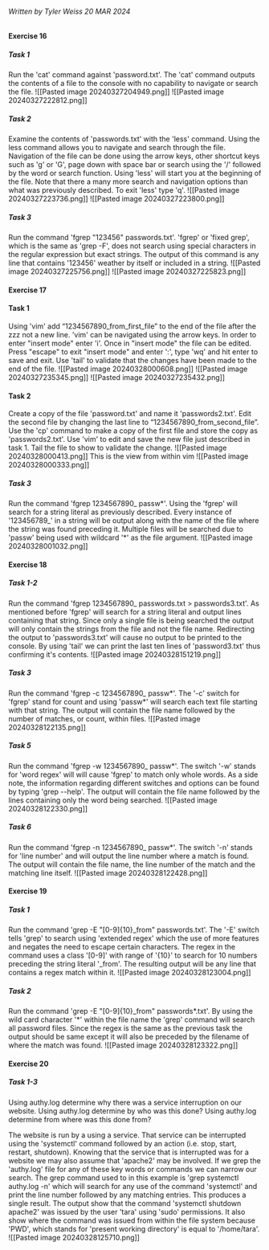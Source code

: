 ###### Written by Tyler Weiss 20 MAR 2024

#### Exercise 16

##### Task 1
Run the 'cat' command against 'password.txt'. The 'cat' command outputs the contents of a file to the console with no capability to navigate or search the file. 
![[Pasted image 20240327204949.png]]
![[Pasted image 20240327222812.png]]
##### Task 2
Examine the contents of 'passwords.txt' with the 'less' command. Using the less command allows you to navigate and search through the file. Navigation of the file can be done using the arrow keys, other shortcut keys such as 'g' or 'G', page down with space bar or search using the '/' followed by the word or search function. Using 'less' will start you at the beginning of the file. Note that there a many more search and navigation options than what was previously described. To exit 'less' type 'q'.
![[Pasted image 20240327223736.png]]
![[Pasted image 20240327223800.png]]
##### Task 3
Run the command 'fgrep "123456" passwords.txt'. 'fgrep' or 'fixed grep', which is the same as 'grep -F', does not search using special characters in the regular expression but exact strings. The output of this command is any line that contains '123456' weather by itself or included in a string. 
![[Pasted image 20240327225756.png]]
![[Pasted image 20240327225823.png]]
#### Exercise 17

#### Task 1
Using 'vim' add “1234567890_from_first_file” to the end of the file after the zzz not a new line. 'vim' can be navigated using the arrow keys. In order to enter "insert mode" enter 'i'. Once in "insert mode" the file can be edited. Press "escape" to exit "insert mode" and enter ':', type 'wq' and hit enter to save and exit. Use 'tail' to validate that the changes have been made to the end of the file.
![[Pasted image 20240328000608.png]]
![[Pasted image 20240327235345.png]]
![[Pasted image 20240327235432.png]]
#### Task 2
Create a copy of the file 'password.txt' and name it 'passwords2.txt'. Edit the second file by changing the last line to “1234567890_from_second_file”. Use the 'cp' command to make a copy of the first file and store the copy as 'passwords2.txt'. Use 'vim' to edit and save the new file just described in task 1. Tail the file to show to validate the change.
![[Pasted image 20240328000413.png]]
This is the view from within vim
![[Pasted image 20240328000333.png]]
##### Task 3
Run the command 'fgrep 1234567890_ passw*'. Using the 'fgrep' will search for a string literal as previously described. Every instance of '123456789_' in a string will be output along with the name of the file where the string was found preceding it. Multiple files will be searched due to 'passw' being used with wildcard '\*' as the file argument. 
![[Pasted image 20240328001032.png]]
#### Exercise 18
##### Task 1-2
Run the command 'fgrep 1234567890_ passwords.txt > passwords3.txt'. As mentioned before 'fgrep' will search for a string literal and output lines containing that string. Since only a single file is being searched the output will only contain the strings from the file and not the file name. Redirecting the output to 'passwords3.txt' will cause no output to be printed to the console. By using 'tail' we can print the last ten lines of 'password3.txt' thus confirming it's contents.
![[Pasted image 20240328151219.png]]
##### Task 3
Run the command 'fgrep -c 1234567890_ passw*'. The '-c' switch for 'fgrep' stand for count and using 'passw*' will search each text file starting with that string. The output will contain the file name followed by the number of matches, or count, within files.
![[Pasted image 20240328122135.png]]
##### Task 5
Run the command 'fgrep -w 1234567890_ passw*'. The switch '-w' stands for 'word regex' will will cause 'fgrep' to match only whole words. As a side note, the information regarding different switches and options can be found by typing 'grep --help'. The output will contain the file name followed by the lines containing only the word being searched.
![[Pasted image 20240328122330.png]]
##### Task 6
Run the command 'fgrep -n 1234567890_ passw*'. The switch '-n' stands for 'line number' and will output the line number where a match is found. The output will contain the file name, the line number of the match and the matching line itself.
![[Pasted image 20240328122428.png]]
#### Exercise 19
##### Task 1
Run the command 'grep -E "\[0-9\]{10}\_from" passwords.txt'. The '-E' switch tells 'grep' to search using 'extended regex' which the use of more features and negates the need to escape certain characters. The regex in the command uses a class '\[0-9\]' with range of '{10}' to search for 10 numbers preceding the string literal '\_from'. The resulting output will be any line that contains a regex match within it.
![[Pasted image 20240328123004.png]]
##### Task 2
Run the command 'grep -E "\[0-9\]{10}\_from" passwords*.txt'. By using the wild card character '\*' within the file name the 'grep' command will search all password files. Since the regex is the same as the previous task the output should be same except it will also be preceded by the filename of where the match was found.
![[Pasted image 20240328123322.png]]
#### Exercise 20
##### Task 1-3
Using authy.log determine why there was a service interruption on our website.
Using authy.log determine by who was this done?
Using authy.log determine from where was this done from?

The website is run by a using a service. That service can be interrupted using the 'systemctl' command followed by an action (i.e. stop, start, restart, shutdown). Knowing that the service that is interrupted was for a website we may also assume that 'apache2' may be involved. If we grep the 'authy.log' file for any of these key words or commands we can narrow our search. The grep command used to in this example is 'grep systemctl authy.log -n' which will search for any use of the command 'systemctl' and print the line number followed by any matching entries. This produces a single result.
The output show that the command 'systemctl shutdown apache2' was issued by the user 'tara' using 'sudo' permissions. It also show where the command was issued from within the file system because 'PWD', which stands for 'present working directory' is equal to '/home/tara'.
![[Pasted image 20240328125710.png]]


